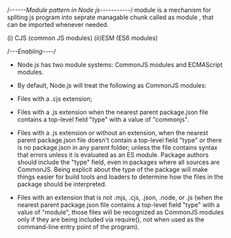 /*------Module pattern in Node js-----------*/
module is a mechanism for spliting js program into seprate managable chunk called as module , that can be imported whenever needed.

(i) CJS (common JS modules)
(ii)ESM (ES6 modules)

/*---Enabling----*/

* Node.js has two module systems: CommonJS modules and ECMAScript modules.

* By default, Node.js will treat the following as CommonJS modules:

* Files with a .cjs extension;

* Files with a .js extension when the nearest parent package.json file contains a top-level field "type" with a value of "commonjs".

* Files with a .js extension or without an extension, when the nearest parent package.json file doesn't contain a top-level field "type" or there is no package.json in any parent folder; unless the file contains syntax that errors unless it is evaluated as an ES module. Package authors should include the "type" field, even in packages where all sources are CommonJS. Being explicit about the type of the package will make things easier for build tools and loaders to determine how the files in the package should be interpreted.

* Files with an extension that is not .mjs, .cjs, .json, .node, or .js (when the nearest parent package.json file contains a top-level field "type" with a value of "module", those files will be recognized as CommonJS modules only if they are being included via require(), not when used as the command-line entry point of the program).